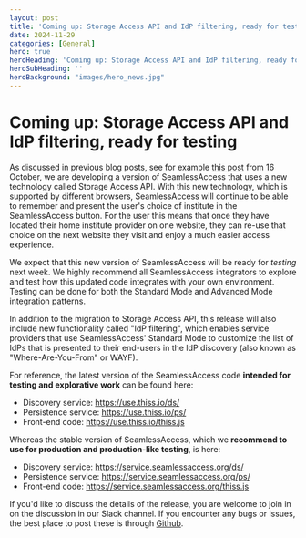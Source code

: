 ```yaml
---
layout: post
title: 'Coming up: Storage Access API and IdP filtering, ready for testing'
date: 2024-11-29
categories: [General]
hero: true
heroHeading: 'Coming up: Storage Access API and IdP filtering, ready for testing'
heroSubHeading: ''
heroBackground: "images/hero_news.jpg"
---
```



# Coming up: Storage Access API and IdP filtering, ready for testing

As discussed in previous blog posts, see for example [this post](https://seamlessaccess.org/posts/2024-10-16-storage-access-api/) from 16 October, we are developing a version of SeamlessAccess that uses a new technology called Storage Access API. With this new technology, which is supported by different browsers, SeamlessAccess will continue to be able to remember and present the user's choice of institute in the SeamlessAccess button. For the user this means that once they have located their home institute provider  on one website, they can re-use that choice on the next website they visit and enjoy a much easier access experience.

We expect that this new version of SeamlessAccess will be ready for *testing* next week. We highly recommend all SeamlessAccess integrators to explore and test how this updated code integrates with your own environment. Testing can be done for both the Standard Mode and Advanced Mode integration patterns.

In addition to the migration to Storage Access API, this release will also include new functionality called "IdP filtering", which enables service providers that use SeamlessAccess' Standard Mode to customize the list of IdPs that is presented to their end-users in the IdP discovery (also known as "Where-Are-You-From" or WAYF).

For reference, the latest version of the SeamlessAccess code **intended for testing and explorative work** can be found here:

* Discovery service: https://use.thiss.io/ds/
* Persistence service: https://use.thiss.io/ps/
* Front-end code: https://use.thiss.io/thiss.js


Whereas the stable version of SeamlessAccess, which we **recommend to use for production and production-like testing**, is here:

* Discovery service: https://service.seamlessaccess.org/ds/
* Persistence service: https://service.seamlessaccess.org/ps/
* Front-end code: https://service.seamlessaccess.org/thiss.js

If you'd like to discuss the details of the release, you are welcome to join in on the discussion in our Slack channel. If you encounter any bugs or issues, the best place to post these is through [Github](https://github.com/seamlessaccess/SeamlessAccess-web).